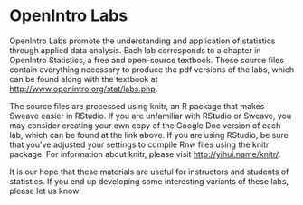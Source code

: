 OpenIntro Labs
==============

OpenIntro Labs promote the understanding and application of statistics through applied data analysis.  Each lab corresponds to a chapter in OpenIntro Statistics, a free and open-source textbook.  These source files contain everything necessary to produce the pdf versions of the labs, which can be found along with the textbook at http://www.openintro.org/stat/labs.php.

The source files are processed using knitr, an R package that makes Sweave easier in RStudio. If you are unfamiliar with RStudio or Sweave, you may consider creating your own copy of the Google Doc version of each lab, which can be found at the link above. If you are using RStudio, be sure that you've adjusted your settings to compile Rnw files using the knitr package. For information about knitr, please visit http://yihui.name/knitr/.

It is our hope that these materials are useful for instructors and students of statistics.  If you end up developing some interesting variants of these labs, please let us know!